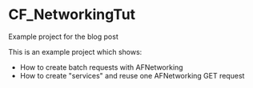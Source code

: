 # CF_NetworkingTut
Example project for the blog post 

This is an example project which shows:
- How to create batch requests with AFNetworking
- How to create "services" and reuse one AFNetworking GET request
